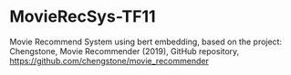 # MovieRecSys-TF11
Movie Recommend System using bert embedding, based on the project:
  Chengstone, Movie Recommender (2019), GitHub repository,
  https://github.com/chengstone/movie_recommender
  

